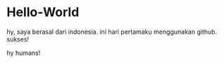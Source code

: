 # Hello-World
hy, saya berasal dari indonesia. ini hari pertamaku menggunakan github. sukses!

hy humans!
